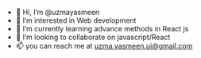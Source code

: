 - 👋 Hi, I’m @uzmayasmeen
- 👀 I’m interested in Web development
- 🌱 I’m currently learning advance methods in React js
- 💞️ I’m looking to collaborate on javascript/React
- 📫 you can reach me at uzma.yasmeen.ui@gmail.com

<!---
uzmayasmeen2461/uzmayasmeen2461 is a ✨ special ✨ repository because its `README.md` (this file) appears on your GitHub profile.
You can click the Preview link to take a look at your changes.
--->
